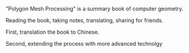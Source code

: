 "Polygon Mesh Processing" is a summary book of computer geometry.

Reading the book, taking notes, translating, sharing for friends.

First, translation the book to Chinese.

Second, extending the process with more advanced technolgy
